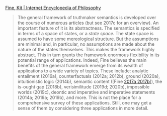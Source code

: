 
[Fine, Kit | Internet Encyclopedia of Philosophy](https://iep.utm.edu/fine-k/#SH5a)

>The general framework of truthmaker semantics is developed over the course of numerous articles (but see 2017c for an overview). An important feature of it is its abstractness. The semantics is specified in terms of a space of states, or a _state space._ The state space is assumed to have some mereological structure. But the assumptions are minimal and, in particular, no assumptions are made about the nature of the states themselves. This makes the framework highly abstract. This in turn grants the framework enormous flexibility in its potential range of applications. Indeed, Fine believes the main benefits of the general framework emerge from its wealth of applications to a wide variety of topics. These include: analytic entailment (2016a), counterfactuals (2012a; 2012b), ground (2020a), intuitionistic logic (2014b), semantic content ([Fine [2017a](https://iep.utm.edu/fine-k/#_ENREF_10),[2017b](https://iep.utm.edu/fine-k/#_ENREF_11)]), the is-ought gap (2018b), verisimilitude (2019d; 2020b), impossible worlds (2019c), deontic and imperative and imperative statements (2014a; 2019a; 2019b), and more. This is not the place for a comprehensive survey of these applications. Still, one may get a sense of them by considering three applications in more detail.




